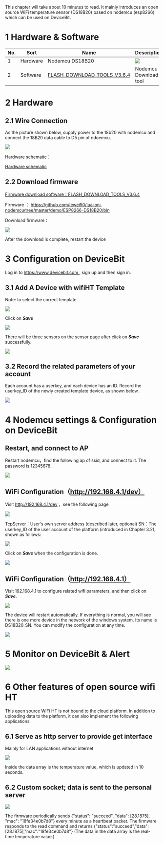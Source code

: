 This chapter will take about 10 minutes to read. It mainly introduces an open source WiFi temperature sensor (DS18B20) based on nodemcu (esp8266) which can be used on DeviceBit.





# 1 Hardware & Software
|No. |Sort |Name|Description|
|---|---|---|---|
|1 | Hardware |Nodemcu DS18B20|![](https://leweidoc.oss-cn-hangzhou.aliyuncs.com/lewei50/img/wifi-ht-20180913-8.jpg)|
|2 | Software|[FLASH_DOWNLOAD_TOOLS_V3.6.4](https://leweidoc.oss-cn-hangzhou.aliyuncs.com/lewei50/software/FLASH_DOWNLOAD_TOOLS_V3.6.4.rar)| Nodemcu Download tool |


# 2 Hardware

## 2.1 Wire Connection

As the picture shown below, supply power to the 18b20 with nodemcu and connect the 18B20 data cable to D5 pin of ndoemcu.

![](https://leweidoc.oss-cn-hangzhou.aliyuncs.com/lewei50/img/wifi-ht-20180913-8.jpg)


Hardware schematic：

[Hardware schematic](https://github.com/lewei50/lua-on-nodemcu/blob/master/demo/ESP8266-DS18B20/esp-tUSB-201808D2.PDF)

## 2.2 Download firmware

[Firmware download software：FLASH_DOWNLOAD_TOOLS_V3.6.4](https://leweidoc.oss-cn-hangzhou.aliyuncs.com/lewei50/software/FLASH_DOWNLOAD_TOOLS_V3.6.4.rar)

Firmware ：
https://github.com/lewei50/lua-on-nodemcu/tree/master/demo/ESP8266-DS18B20/bin

Download firmware：

![](https://leweidoc.oss-cn-hangzhou.aliyuncs.com/lewei50/img/wifiht-20180923-5.jpg)

After the download is complete, restart the device

# 3 Configuration on DeviceBit

Log in to [https://www.devicebit.com ](https://www.devicebit.com ), sign up and then sign in.

## 3.1 Add A Device with wifiHT Template

Note: to select the correct template.

![](https://leweidoc.oss-cn-hangzhou.aliyuncs.com/lewei50/img/wifiht-20180923-1.jpg)

Click on ***Save***

![](https://leweidoc.oss-cn-hangzhou.aliyuncs.com/lewei50/img/wifiht-20180923-2.jpg)

There will be three sensors on the sensor page after click on ***Save*** successfully.

![](https://leweidoc.oss-cn-hangzhou.aliyuncs.com/lewei50/img/wifiht-20180923-3.jpg)



## 3.2 Record the related parameters of your account </h2>
Each account has a userkey, and each device has an ID. Record the userkey_ID of the newly created template device, as shown below.



![](https://leweidoc.oss-cn-hangzhou.aliyuncs.com/lewei50/img/wifiht-20180923-4.jpg)


# 4 Nodemcu settings & Configuration on DeviceBit
## Restart, and connect to AP
Restart nodemcu，find the following ap of ssid, and connect to it. The password is 12345678.


![](https://leweidoc.oss-cn-hangzhou.aliyuncs.com/lewei50/img/wifi-ht-20180913-1.jpg)


## WiFi Configuration（http://192.168.4.1/dev）
Visit http://192.168.4.1/dev ，see the following page

![](https://leweidoc.oss-cn-hangzhou.aliyuncs.com/lewei50/img/wifiht-20180923-8.jpg)

TcpServer：User's own server address (described later, optional)
SN：The userkey_ID of the user account of the platform (introduced in Chapter 3.2), shown as follows:

![](https://leweidoc.oss-cn-hangzhou.aliyuncs.com/lewei50/img/wifiht-20180923-4.jpg)

Click on ***Save*** when the configuration is done.

![](https://leweidoc.oss-cn-hangzhou.aliyuncs.com/lewei50/img/wifiht-20180923-9.jpg)


## WiFi Configuration（http://192.168.4.1）
Visit 192.168.4.1 to configure related wifi parameters, and then click on ***Save***.

![](https://leweidoc.oss-cn-hangzhou.aliyuncs.com/lewei50/img/wifiht-20180923-10.jpg)



The device will restart automatically. If everything is normal, you will see there is one more device in the network of the windows system. Its name is DS18B20_SN. You can modify the configuration at any time.

![](https://leweidoc.oss-cn-hangzhou.aliyuncs.com/lewei50/img/wifi-ht-20180913-6.jpg)


# 5 Monitor on DeviceBit & Alert

![](https://leweidoc.oss-cn-hangzhou.aliyuncs.com/lewei50/img/wifiht-20180923-11.jpg)



# 6 Other features of open source wifi HT
This open source WiFi HT is not bound to the cloud platform. In addition to uploading data to the platform, it can also implement the following applications.
## 6.1 Serve as http server to provide get interface
Mainly for LAN applications without internet


![](https://leweidoc.oss-cn-hangzhou.aliyuncs.com/lewei50/img/wifi-ht-20180913-10.jpg)


Inside the data array is the temperature value, which is updated in 10 seconds.
## 6.2 Custom socket; data is sent to the personal server

![](https://leweidoc.oss-cn-hangzhou.aliyuncs.com/lewei50/img/wifiht-20180923-7.jpg)

The firmware periodically sends {"status": "succeed", "data": [28.1875], "mac": "18fe34e0b7d8"} every minute as a heartbeat packet.
The firmware responds to the read command and returns {"status":"succeed","data":[28.1875],"mac":"18fe34e0b7d8"}
(The data in the data array is the real-time temperature value.)
